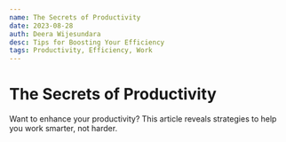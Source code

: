 ```yaml
---
name: The Secrets of Productivity
date: 2023-08-28
auth: Deera Wijesundara
desc: Tips for Boosting Your Efficiency
tags: Productivity, Efficiency, Work
---
```


# The Secrets of Productivity

Want to enhance your productivity? This article reveals strategies to help you work smarter, not harder.
